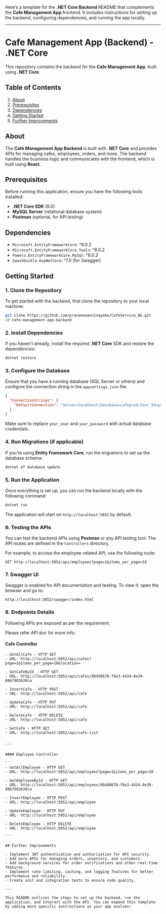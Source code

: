 Here’s a template for the **.NET Core Backend** README that complements the **Cafe Management App** frontend. It includes instructions for setting up the backend, configuring dependencies, and running the app locally.

---

# Cafe Management App (Backend) - .NET Core

This repository contains the backend for the **Cafe Management App**, built using **.NET Core**.

## Table of Contents

1. [About](#about)
2. [Prerequisites](#prerequisites)
3. [Dependencies](#dependencies)
4. [Getting Started](#getting-started)
5. [Further Improvements](#further-improvements)

## About

The **Cafe Management App Backend** is built with **.NET Core** and provides APIs for managing cafes, employees, orders, and more. The backend handles the business logic and communicates with the frontend, which is built using **React**.

## Prerequisites

Before running this application, ensure you have the following tools installed:

- **.NET Core SDK** (8.0)
- **MySQL Server** (relational database system)
- **Postman** (optional, for API testing)

## Dependencies

- `Microsoft.EntityFrameworkCore`: ^8.0.2
- `Microsoft.EntityFrameworkCore.Tools`: ^8.0.2
- `Pomelo.EntityFrameworkCore.MySql`: ^8.0.2
- `Swashbuckle.AspNetCore`: ^7.0 (for Swagger)


## Getting Started

### 1. Clone the Repository

To get started with the backend, first clone the repository to your local machine:

```bash
git clone https://github.com/praveenwanninayake/CafeService_BE.git
cd cafe-management-app-backend
```

### 2. Install Dependencies

If you haven't already, install the required **.NET Core** SDK and restore the dependencies:

```bash
dotnet restore
```

### 3. Configure the Database

Ensure that you have a running database (SQL Server or others) and configure the connection string in the `appsettings.json` file:

```json
{
  "ConnectionStrings": {
    "DefaultConnection": "Server=localhost;Database=cafeprod;User Id=your_user;Password=your_password;"
  }
}
```

Make sure to replace `your_user` and `your_password` with actual database credentials.

### 4. Run Migrations (if applicable)

If you’re using **Entity Framework Core**, run the migrations to set up the database schema:

```bash
dotnet ef database update
```

### 5. Run the Application

Once everything is set up, you can run the backend locally with the following command:

```bash
dotnet run
```

The application will start on `http://localhost:5052` by default.

### 6. Testing the APIs

You can test the backend APIs using **Postman** or any API testing tool. The API routes are defined in the `Controllers` directory.

For example, to access the employee-related API, use the following route:

```
GET http://localhost:5052/api/employees?page=1&items_per_page=10
```

### 7. Swagger UI

Swagger is enabled for API documentation and testing. To view it, open the browser and go to:

```
http://localhost:5052/swagger/index.html
```
### 8. Endpoints Details

Following APIs are exposed as per the requirement.

Please refer API doc for more info:

#### Cafe Controller

````
- GetAllCafe - HTTP GET
- URL- http://localhost:5052/api/cafes?page=1&items_per_page=10&location=

- GetCafeById - HTTP GET
- URL- http://localhost:5052/api/cafes/08dd0678-f8e3-4434-8e39-8867983626ca

- InsertCafe - HTTP POST
- URL- http://localhost:5052/api/cafe

- UpdateCafe - HTTP PUT
- URL- http://localhost:5052/api/cafe

- DeleteCafe - HTTP DELETE
- URL- http://localhost:5052/api/cafe

- GetCafe - HTTP GET
- URL- http://localhost:5052/api/cafe-list


```

#### Employee Controller

```
- GetAllEmployee - HTTP GET
- URL- http://localhost:5052/api/employees?page=1&items_per_page=10

- GetEmployeeById - HTTP GET
- URL- http://localhost:5052/api/employees/08dd0678-f8e3-4434-8e39-8867983626ca

- InsertEmployee - HTTP POST
- URL- http://localhost:5052/api/employee

- UpdateEmployee - HTTP PUT
- URL- http://localhost:5052/api/employee

- DeleteEmployee - HTTP DELETE
- URL- http://localhost:5052/api/employee

```

## Further Improvements

- Implement JWT authentication and authorization for API security.
- Add more APIs for managing orders, inventory, and customers.
- Add background services for order notifications and other real-time features.
- Implement rate-limiting, caching, and logging features for better performance and reliability.
- Create unit and integration tests to ensure code quality.

---

This README outlines the steps to set up the backend, run the application, and interact with the API. You can expand this template by adding more specific instructions as your app evolves!
